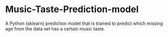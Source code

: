 # Music-Taste-Prediction-model
A Python (sklearn) prediction model that is trained to predict which missing age from the data set has a certain music taste.    
